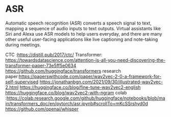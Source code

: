 # ASR
Automatic speech recognition (ASR) converts a speech signal to text, mapping a sequence of audio inputs to text outputs. Virtual assistants like Siri and Alexa use ASR models to help users everyday, and there are many other useful user-facing applications like live captioning and note-taking during meetings.


CTC :https://distill.pub/2017/ctc/
Transformer: https://towardsdatascience.com/attention-is-all-you-need-discovering-the-transformer-paper-73e5ff5e0634
https://github.com/huggingface/transformers
research paper:https://paperswithcode.com/paper/wav2vec-2-0-a-framework-for-self-supervised
https://jonathanbgn.com/2021/09/30/illustrated-wav2vec-2.html
https://huggingface.co/blog/fine-tune-wav2vec2-english
https://huggingface.co/blog/wav2vec2-with-ngram
colab :https://colab.research.google.com/github/huggingface/notebooks/blob/main/transformers_doc/en/pytorch/asr.ipynb#scrollTo=mKcSSrshyd0d
https://github.com/openai/whisper
